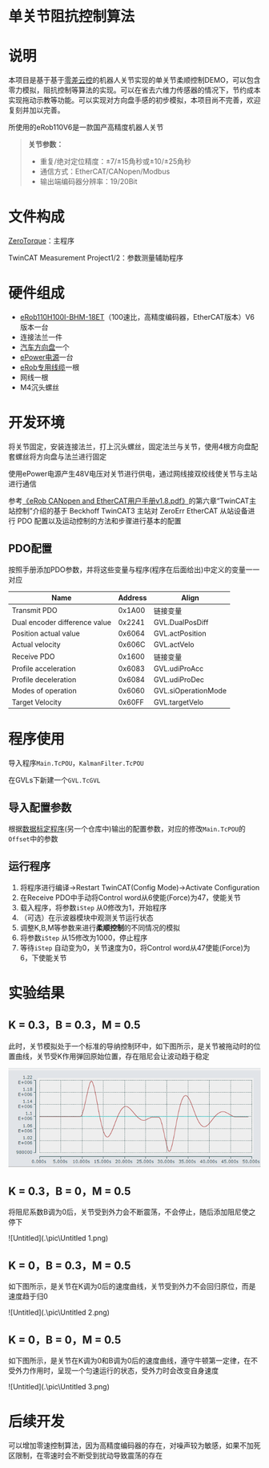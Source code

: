 # 单关节阻抗控制算法

# 说明

本项目是基于基于[零差云控](https://www.zeroerr.cn./index.html?t=1715655854967)的机器人关节实现的单关节柔顺控制DEMO，可以包含零力模拟，阻抗控制等算法的实现。可以在省去六维力传感器的情况下，节约成本实现拖动示教等功能。可以实现对方向盘手感的初步模拟，本项目尚不完善，欢迎复刻并加以完善。

所使用的eRob110V6是一款国产高精度机器人关节

> **关节参数：**
>
> - 重复/绝对定位精度：±7/±15角秒或±10/±25角秒
> - 通信方式：EtherCAT/CANopen/Modbus
> - 输出端编码器分辨率：19/20Bit

# 文件构成

[ZeroTorque](https://github.com/cantorxu/ZeroTorque/tree/main/ZeroTorque)：主程序

TwinCAT Measurement Project1/2：参数测量辅助程序

# 硬件组成

- [eRob110H100I-BHM-18ET](https://www.zeroerr.cn./eRob/eRob110.html?t=1715650661007)（100速比，高精度编码器，EtherCAT版本）V6版本一台
- 连接法兰一件
- [汽车方向盘](https://item.taobao.com/item.htm?_u=d201kknersdc04&id=612764214603&spm=a1z09.2.0.0.55022e8dwVVWHW)一个
- [ePower电源](https://www.zeroerr.cn./Tools/ePower.html?t=1715650596404)一台
- [eRob专用线缆](https://www.zeroerr.cn./Tools/112.html?t=1715650615527)一根
- 网线一根
- M4沉头螺丝

# 开发环境

将关节固定，安装连接法兰，打上沉头螺丝，固定法兰与关节，使用4根方向盘配套螺丝将方向盘与法兰进行固定

使用ePower电源产生48V电压对关节进行供电，通过网线接双绞线使关节与主站进行通信

参考[《eRob CANopen and EtherCAT用户手册v1.8.pdf》](https://www.zeroerr.cn./d/file/download/eRob%20CANopen%20and%20EtherCAT%E7%94%A8%E6%88%B7%E6%89%8B%E5%86%8Cv1.9.pdf)的第六章“TwinCAT主站控制”介绍的基于 Beckhoff TwinCAT3 主站对 ZeroErr EtherCAT 从站设备进行 PDO 配置以及运动控制的方法和步骤进行基本的配置

## **PDO配置**

按照手册添加PDO参数，并将这些变量与程序(程序在后面给出)中定义的变量一一对应

| Name                          | Address | Align               |
| ----------------------------- | ------- | ------------------- |
| Transmit PDO                  | 0x1A00  | 链接变量            |
| Dual encoder difference value | 0x2241  | GVL.DualPosDiff     |
| Position actual value         | 0x6064  | GVL.actPosition     |
| Actual velocity               | 0x606C  | GVL.actVelo         |
| Receive PDO                   | 0x1600  | 链接变量            |
| Profile acceleration          | 0x6083  | GVL.udiProAcc       |
| Profile deceleration          | 0x6084  | GVL.udiProDec       |
| Modes of operation            | 0x6060  | GVL.siOperationMode |
| Target Velocity               | 0x60FF  | GVL.targetVelo      |

# 程序使用

导入程序`Main.TcPOU`，`KalmanFilter.TcPOU` 

在GVLs下新建一个`GVL.TcGVL`

## 导入配置参数

根据[数据标定程序](https://github.com/cantorxu/Data-calibration-for-Zerotorque)(另一个仓库中)输出的配置参数，对应的修改`Main.TcPOU`的`Offset`中的参数

## 运行程序

1. 将程序进行编译→Restart TwinCAT(Config Mode)→Activate Configuration
2. 在Receive PDO中手动将Control word从6使能(Force)为47，使能关节
3. 载入程序，将参数`iStep` 从0修改为1，开始程序
4. （可选）在示波器模块中观测关节运行状态
5. 调整K,B,M等参数来进行**柔顺控制**的不同情况的模拟
6. 将参数`iStep` 从15修改为1000，停止程序
7. 等待`iStep` 自动变为0，关节速度为0，将Control word从47使能(Force)为6，下使能关节

# 实验结果

## K = 0.3，B = 0.3，M = 0.5

此时，关节模拟处于一个标准的导纳控制环中，如下图所示，是关节被拖动时的位置曲线，关节受K作用弹回原始位置，存在阻尼会让波动趋于稳定

![Untitled](.\pic\Untitled.png)

## K = 0.3，B = 0，M = 0.5

将阻尼系数B调为0后，关节受到外力会不断震荡，不会停止，随后添加阻尼使之停下

![Untitled](.\pic\Untitled 1.png)

## K = 0，B = 0.3，M = 0.5

如下图所示，是关节在K调为0后的速度曲线，关节受到外力不会回归原位，而是速度趋于归0

![Untitled](.\pic\Untitled 2.png)

## K = 0，B = 0，M = 0.5

如下图所示，是关节在K调为0和B调为0后的速度曲线，遵守牛顿第一定律，在不受外力作用时，呈现一个匀速运行的状态，受外力时会改变自身速度

![Untitled](.\pic\Untitled 3.png)

# 后续开发

可以增加零速控制算法，因为高精度编码器的存在，对噪声较为敏感，如果不加死区限制，在零速时会不断受到扰动导致震荡的存在